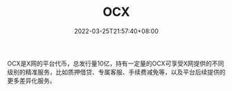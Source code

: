 ﻿---
weight: 
title: "OCX"
description: "OCX是X网的平台代币，总发行量10亿，持有一定量的OCX可享受X网提供的不同级别的精准服务，比如质押借贷、专属客服、手续费减免等，以及平台后续提供的更多差异化服务"
date: 2022-03-25T21:57:40+08:00
lastmod: 2022-03-25T16:45:40+08:00
draft: false
authors: ["Metabd"]
featuredImage: "ocx.webp"
link: ""
tags: ["数字代币","OCX"]
categories: ["navigation"]
navigation: ["数字代币"]
lightgallery: true
toc: true
pinned: false
recommend: false
recommend1: false
---
OCX是X网的平台代币，总发行量10亿，持有一定量的OCX可享受X网提供的不同级别的精准服务，比如质押借贷、专属客服、手续费减免等，以及平台后续提供的更多差异化服务。
